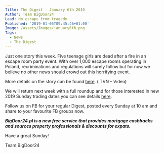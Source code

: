 ```yaml
---
Title: The Digest - January 6th 2019
Author: Team BigDoor24
Lead: No escape from tragedy
Published: '2019-01-06T09:45:46+01:00'
Image: /assets/Images/january6th.png
Tags:
  - News
  - The Digest
---
```

Just one story this week. Five teenage girls are dead after a fire in an escape room party event.  With over 1,000 escape rooms operating in Poland, recriminations and regulations will surely follow but for now we believe no other news should crowd out this horrifying event.

More details on the story can be found [here](https://www.tvn24.pl/tvn24-news-in-english,157,m/tragic-fire-in-an-escape-room-in-koszalin-leaves-5-girls-dead,897506.html). ( TVN - Video)

We will return next week with a full roundup and for those interested in new 2019 Sunday trading dates you can see details [here](https://bigdoor24.pl/blog/posts/2018-12-18-kiss-goodbye.html).



Follow us on FB for your regular Digest, posted every Sunday at 10 am and share to your favourite FB groups now.

<div class="sharethis-inline-share-buttons"></div>

**_BigDoor24.pl is a new free service that provides mortgage cashbacks and sources property professionals & discounts for expats._**

Have a great Sunday!

Team BigDoor24
